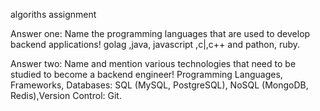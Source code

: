 algoriths assignment 


Answer one:
Name the programming languages that are used to develop backend applications!
golag ,java, javascript ,c|,c++ and pathon, ruby.

Answer two:
Name and mention various technologies that need to be studied to become a backend engineer!
Programming Languages, Frameworks, Databases: SQL (MySQL, PostgreSQL), NoSQL (MongoDB, Redis),Version Control: Git.